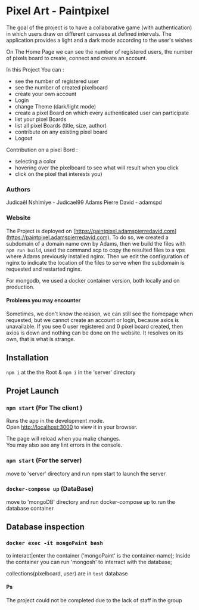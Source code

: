# Pixel Art - Paintpixel

The goal of the project is to have a collaborative game (with authentication) in which users draw on different canvases at defined intervals.
The application provides a light and a dark mode according to the user's wishes

On The Home Page we can see the number of registered users, the number of pixels board to create, connect and create an account.

In this Project You can :
- see the number of registered user
- see the number of created pixelboard
- create your own account
- Login
- change Theme (dark/light mode)
- create a pixel Board on which every authenticated user can participate
- list your pixel Boards
- list all pixel Boards (title, size, author)
- contribute on any existing pixel board
- Logout

Contribution on a pixel Bord : 
* selecting a color
* hovering over the pixelboard to see what will result when you click
* click on the pixel that interests you)


### Authors
Judicaêl Nshimiye - Judicael99
Adams Pierre David - adamspd

### Website
The Project is deployed on [https://paintpixel.adamspierredavid.com](https://paintpixel.adamspierredavid.com).
To do so, we created a subdomain of a domain name own by Adams, then we build the files with `npm run build`, used the command scp to copy the resulted files to a vps where Adams previously installed nginx. Then we edit the configuration of nginx to indicate the location of the files to serve when the subdomain is requested and restarted nginx.

For mongodb, we used a docker container version, both locally and on production.

#### Problems you may encounter
Sometimes, we don't know the reason, we can still see the homepage when requested, but we cannot create an account or login, because axios is unavailable. If you see 0 user registered and 0 pixel board created, then axios is down and nothing can be done on the website. It resolves on its own, that is what is strange.

##  Installation

`npm i` at the the Root & `npm i` in the 'server' directory

## Projet Launch

### `npm start` (For The client )

Runs the app in the development mode.\
Open [http://localhost:3000](http://localhost:3000) to view it in your browser.

The page will reload when you make changes.\
You may also see any lint errors in the console.

### `npm start` (For the server)

move to 'server' directory and run npm start to launch the server

###  `docker-compose up` (DataBase)
move to 'mongoDB' directory and run docker-compose up to run the database container

## Database inspection 

### `docker exec -it mongoPaint bash`

to interact|enter the container ('mongoPaint' is the container-name); 
Inside the container you can run 'mongosh' to interract with the database;

collections(pixelboard, user) are in `test` database

#### Ps
The project could not be completed due to the lack of staff in the group

